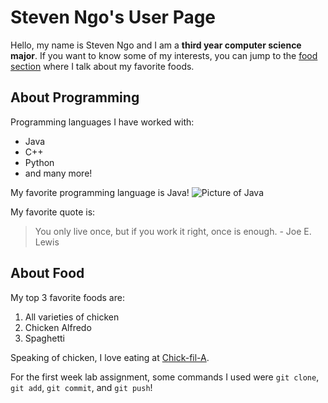 # Steven Ngo's User Page
Hello, my name is Steven Ngo and I am a **third year computer science major**. If you want to know some of my interests, you can jump to the [food section](#about-food) where I talk about my favorite foods.

## About Programming
Programming languages I have worked with:
* Java
* C++
* Python
* and many more!
  
My favorite programming language is Java!
![Picture of Java](javapic.avif)

My favorite quote is: 
> You only live once, but if you work it right, once is enough. - Joe E. Lewis

## About Food
My top 3 favorite foods are:
1.  All varieties of chicken
2.  Chicken Alfredo
3.  Spaghetti

Speaking of chicken, I love eating at [Chick-fil-A](https://www.chick-fil-a.com/).

For the first week lab assignment, some commands I used were `git clone`, `git add`, `git commit`, and `git push`!
